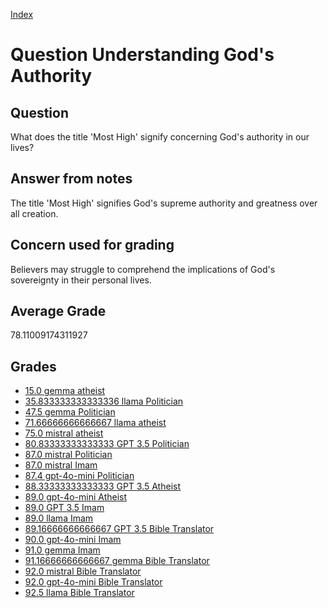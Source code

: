
[Index](../../index.md)
# Question Understanding God's Authority
## Question
What does the title 'Most High' signify concerning God's authority in our lives?

## Answer from notes
The title 'Most High' signifies God's supreme authority and greatness over all creation.

## Concern used for grading
Believers may struggle to comprehend the implications of God's sovereignty in their personal lives.

## Average Grade
78.11009174311927

## Grades
 * [15.0 gemma atheist](../answers/gemma_atheist/Understanding_God_s_Authority.md)
 * [35.833333333333336 llama Politician](../answers/llama_Politician/Understanding_God_s_Authority.md)
 * [47.5 gemma Politician](../answers/gemma_Politician/Understanding_God_s_Authority.md)
 * [71.66666666666667 llama atheist](../answers/llama_atheist/Understanding_God_s_Authority.md)
 * [75.0 mistral atheist](../answers/mistral_atheist/Understanding_God_s_Authority.md)
 * [80.83333333333333 GPT 3.5 Politician](../answers/GPT_3.5_Politician/Understanding_God_s_Authority.md)
 * [87.0 mistral Politician](../answers/mistral_Politician/Understanding_God_s_Authority.md)
 * [87.0 mistral Imam](../answers/mistral_Imam/Understanding_God_s_Authority.md)
 * [87.4 gpt-4o-mini Politician](../answers/gpt-4o-mini_Politician/Understanding_God_s_Authority.md)
 * [88.33333333333333 GPT 3.5 Atheist](../answers/GPT_3.5_Atheist/Understanding_God_s_Authority.md)
 * [89.0 gpt-4o-mini Atheist](../answers/gpt-4o-mini_Atheist/Understanding_God_s_Authority.md)
 * [89.0 GPT 3.5 Imam](../answers/GPT_3.5_Imam/Understanding_God_s_Authority.md)
 * [89.0 llama Imam](../answers/llama_Imam/Understanding_God_s_Authority.md)
 * [89.16666666666667 GPT 3.5 Bible Translator](../answers/GPT_3.5_Bible_Translator/Understanding_God_s_Authority.md)
 * [90.0 gpt-4o-mini Imam](../answers/gpt-4o-mini_Imam/Understanding_God_s_Authority.md)
 * [91.0 gemma Imam](../answers/gemma_Imam/Understanding_God_s_Authority.md)
 * [91.16666666666667 gemma Bible Translator](../answers/gemma_Bible_Translator/Understanding_God_s_Authority.md)
 * [92.0 mistral Bible Translator](../answers/mistral_Bible_Translator/Understanding_God_s_Authority.md)
 * [92.0 gpt-4o-mini Bible Translator](../answers/gpt-4o-mini_Bible_Translator/Understanding_God_s_Authority.md)
 * [92.5 llama Bible Translator](../answers/llama_Bible_Translator/Understanding_God_s_Authority.md)
